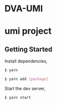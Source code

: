 # DVA-UMI
# umi project

## Getting Started

Install dependencies,

```bash
$ yarn
```

```bash
$ yarn add [package]
```

Start the dev server,

```bash
$ yarn start
```

